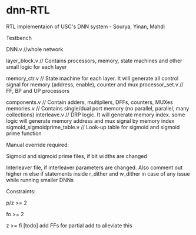 # dnn-RTL
RTL implementaion of USC's DNN system - Sourya, Yinan, Mahdi

Testbench

DNN.v		//whole network

layer_block.v		// Contains processors, memory, state machines and other small logic for each layer

memory_ctr.v 		// State machine for each layer. It will generate all control signal for memory (address, enable), counter and mux
processor_set.v 	// FF, BP and UP processors

components.v		// Contain adders, multipliers, DFFs, counters, MUXes
memories.v			// Contains single/dual port memory (no parallel, parallel, many collections)
interleave.v		// DRP logic. It will generate memory index. some logic will generate memory address and mux signal by memory index
sigmoid_sigmoidprime_table.v		// Look-up table for sigmoid and sigmoid prime function



Manual override required:

Sigmoid and sigmoid prime files, if bit widths are changed

Interleaver file, if interleaver parameters are changed. Also comment out higher m else if statements inside r_dither and w_dither in case of any issue while running smaller DNNs


Constraints:

p/z >= 2

fo >= 2

z >= fi [todo] add FFs for partial add to alleviate this

